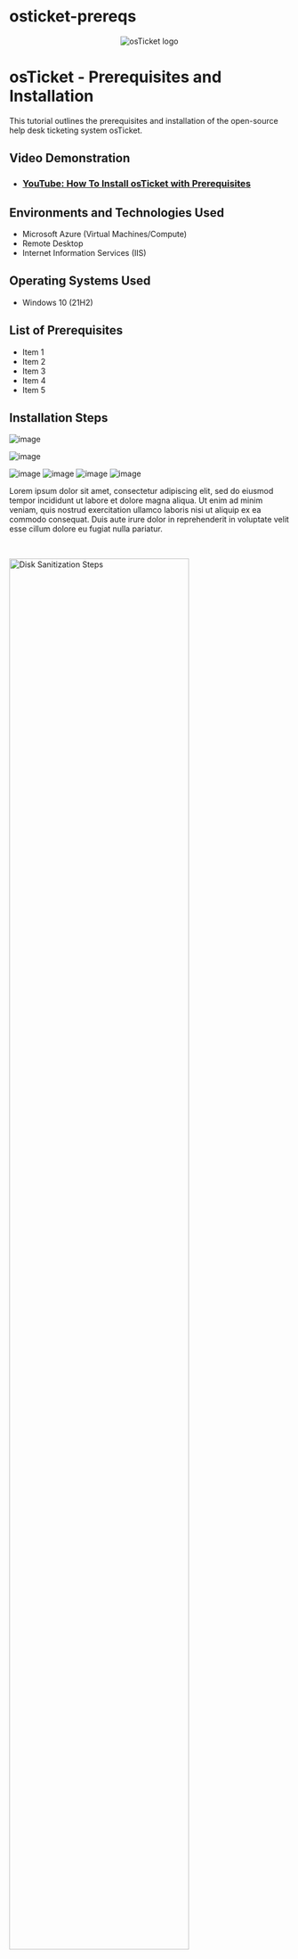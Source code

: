 # osticket-prereqs
<p align="center">
<img src="https://i.imgur.com/Clzj7Xs.png" alt="osTicket logo"/>
</p>

<h1>osTicket - Prerequisites and Installation</h1>
This tutorial outlines the prerequisites and installation of the open-source help desk ticketing system osTicket.<br />


<h2>Video Demonstration</h2>

- ### [YouTube: How To Install osTicket with Prerequisites](https://www.youtube.com)

<h2>Environments and Technologies Used</h2>

- Microsoft Azure (Virtual Machines/Compute)
- Remote Desktop
- Internet Information Services (IIS)

<h2>Operating Systems Used </h2>

- Windows 10</b> (21H2)

<h2>List of Prerequisites</h2>

- Item 1
- Item 2
- Item 3
- Item 4
- Item 5

<h2>Installation Steps</h2>

<p>

![image](https://github.com/bradgarton13/osticket-prereqs/assets/166873905/93f3386c-aa38-4ed2-9304-ce31d3893b82)


![image](https://github.com/bradgarton13/osticket-prereqs/assets/166873905/34cf3450-87c3-468d-a1b0-f262000c9a1f)

![image](https://github.com/bradgarton13/osticket-prereqs/assets/166873905/edc88ad4-3788-4310-bc81-cd6c3a9bfb34)
![image](https://github.com/bradgarton13/osticket-prereqs/assets/166873905/ab0b929d-9db1-4590-b24d-e74da7c6c371)
![image](https://github.com/bradgarton13/osticket-prereqs/assets/166873905/e749867a-9f37-4212-a99e-adbd433c049e)
![image](https://github.com/bradgarton13/osticket-prereqs/assets/166873905/5052d57e-7e8a-4508-b73c-478196c9d3f4)

</p>
<p>
Lorem ipsum dolor sit amet, consectetur adipiscing elit, sed do eiusmod tempor incididunt ut labore et dolore magna aliqua. Ut enim ad minim veniam, quis nostrud exercitation ullamco laboris nisi ut aliquip ex ea commodo consequat. Duis aute irure dolor in reprehenderit in voluptate velit esse cillum dolore eu fugiat nulla pariatur.
</p>
<br />

<p>
<img src="https://i.imgur.com/DJmEXEB.png" height="80%" width="80%" alt="Disk Sanitization Steps"/>
</p>
<p>
Lorem ipsum dolor sit amet, consectetur adipiscing elit, sed do eiusmod tempor incididunt ut labore et dolore magna aliqua. Ut enim ad minim veniam, quis nostrud exercitation ullamco laboris nisi ut aliquip ex ea commodo consequat. Duis aute irure dolor in reprehenderit in voluptate velit esse cillum dolore eu fugiat nulla pariatur.
</p>
<br />

<p>
<img src="https://i.imgur.com/DJmEXEB.png" height="80%" width="80%" alt="Disk Sanitization Steps"/>
</p>
<p>
Lorem ipsum dolor sit amet, consectetur adipiscing elit, sed do eiusmod tempor incididunt ut labore et dolore magna aliqua. Ut enim ad minim veniam, quis nostrud exercitation ullamco laboris nisi ut aliquip ex ea commodo consequat. Duis aute irure dolor in reprehenderit in voluptate velit esse cillum dolore eu fugiat nulla pariatur.
</p>
<br />
